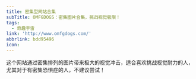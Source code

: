 ```yaml
---
title: 密集型网站合集
subTitle: OMFGDOGS：密集图片合集，挑战视觉极限！
tags:
  - 奇趣宇宙
link: 'http://www.omfgdogs.com/'
abbrlink: bdd95496
icon:
---
```


这个网站通过密集排列的图片带来极大的视觉冲击，适合喜欢挑战视觉耐力的人，尤其对于有密集恐惧症的人，不建议尝试！